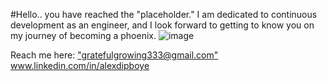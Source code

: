 
#Hello.. you have reached the "placeholder." I am dedicated to continuous development as an engineer, and I look forward to getting to know you on my journey of becoming a phoenix.
![image](https://github.com/Tribeoftech/Tribeoftech/assets/113186733/7a7859e4-309f-4d6c-9790-e526d6434992)



Reach me here: ["gratefulgrowing333@gmail.com"](url)
               www.linkedin.com/in/alexdipboye



